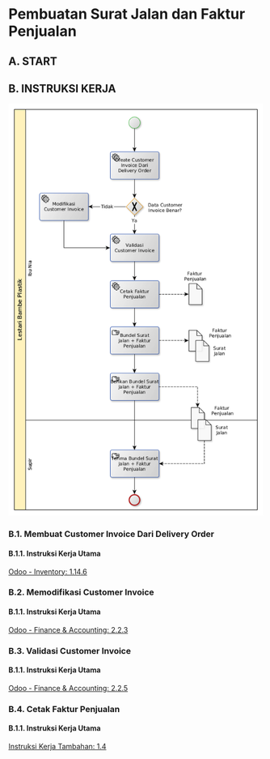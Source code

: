 # Pembuatan Surat Jalan dan Faktur Penjualan

## A. START

## B. INSTRUKSI KERJA

![](../img/pembuatan-faktur-penjualan.png)

### B.1. Membuat Customer Invoice Dari Delivery Order

#### B.1.1. Instruksi Kerja Utama

[Odoo - Inventory: 1.14.6](https://open-synergy.github.io/mdbook-inventory/transaksi/delivery-order/invoice.html)

### B.2. Memodifikasi Customer Invoice

#### B.1.1. Instruksi Kerja Utama

[Odoo - Finance & Accounting: 2.2.3](https://open-synergy.github.io/mdbook-fa/transaksi/customer-invoice/modifikasi.html)

### B.3. Validasi Customer Invoice

#### B.1.1. Instruksi Kerja Utama

[Odoo - Finance & Accounting: 2.2.5](https://open-synergy.github.io/mdbook-fa/transaksi/customer-invoice/validasi.html)

### B.4. Cetak Faktur Penjualan

#### B.1.1. Instruksi Kerja Utama

[Instruksi Kerja Tambahan: 1.4](https://open-synergy.github.io/mdbook-lbp//instruksi/cetak-faktur-penjualan.html)
